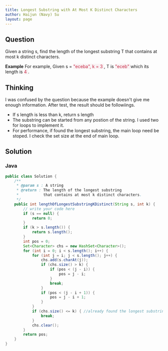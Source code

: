 ```yaml
---
title: Longest Substring with At Most K Distinct Characters
author: Haijun (Navy) Su
layout: page
---
```

## Question
Given a string s, find the length of the longest substring T that contains at most k distinct characters.

**Example**
For example, Given s = <font style="color: #C72541; background: #F9F2F4;"> "eceba", k = 3 </font>,
T is <font style="color: #C72541; background: #F9F2F4;">"eceb" </font>which its length is <font style="color: #C72541; background: #F9F2F4;">4 </font>.

## Thinking
I was confused by the question because the example doesn't give me enough information. After test, the result should be followiings.
* If s length is less than k, return s length
* The substring can be started from any postion of the string. I used two for loops to implement it.
* For performance, if found the longest substring, the main loop need be stoped. I check the set size at the end of main loop.

## Solution
### Java
~~~ java
public class Solution {
    /**
     * @param s : A string
     * @return : The length of the longest substring 
     *           that contains at most k distinct characters.
     */
    public int lengthOfLongestSubstringKDistinct(String s, int k) {
        // write your code here
        if (s == null) {
            return 0;
        }
        if (k > s.length()) {
            return s.length();
        }
        int pos = 0;
        Set<Character> chs = new HashSet<Character>();
        for (int i = 0; i < s.length(); i++) {
            for (int j = i; j < s.length(); j++) {
                chs.add(s.charAt(j));
                if (chs.size() > k) {
                    if (pos < (j - i)) {
                        pos = j - i;
                    }
                    break;
                }
                if (pos < (j - i + 1)) {
                    pos = j - i + 1;
                }
            }
            if (chs.size() <= k) { //already found the longest substring.
                break;
            }
            chs.clear();
        }
        return pos;
    }
}
~~~
